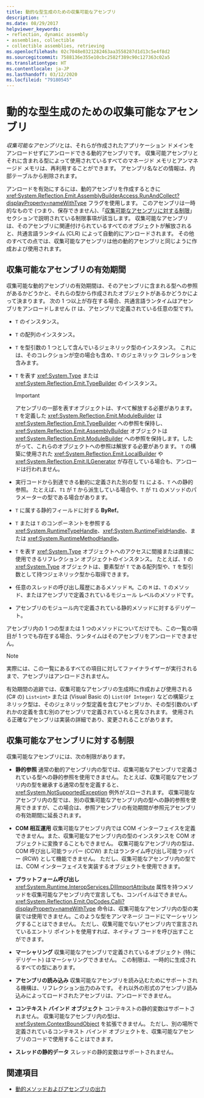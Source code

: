 ```yaml
---
title: 動的な型生成のための収集可能なアセンブリ
description: ''
ms.date: 08/29/2017
helpviewer_keywords:
- reflection, dynamic assembly
- assemblies, collectible
- collectible assemblies, retrieving
ms.openlocfilehash: 02c7048e0321282463aa3558287d1d13c5e4f8d2
ms.sourcegitcommit: 7588136e355e10cbc2582f389c90c127363c02a5
ms.translationtype: HT
ms.contentlocale: ja-JP
ms.lasthandoff: 03/12/2020
ms.locfileid: "79180545"
---
```

# <a name="collectible-assemblies-for-dynamic-type-generation"></a>動的な型生成のための収集可能なアセンブリ

*収集可能なアセンブリ*とは、それらが作成されたアプリケーション ドメインをアンロードせずにアンロードできる動的アセンブリです。 収集可能アセンブリとそれに含まれる型によって使用されているすべてのマネージド メモリとアンマネージド メモリは、再利用することができます。 アセンブリ名などの情報は、内部テーブルから削除されます。

アンロードを有効にするには、動的アセンブリを作成するときに <xref:System.Reflection.Emit.AssemblyBuilderAccess.RunAndCollect?displayProperty=nameWithType> フラグを使用します。 このアセンブリは一時的なもので (つまり、保存できません)、「[収集可能なアセンブリに対する制限](#restrictions-on-collectible-assemblies)」セクションで説明されている制限事項が該当します。 収集可能なアセンブリは、そのアセンブリに関連付けられているすべてのオブジェクトが解放されると、共通言語ランタイム (CLR) によって自動的にアンロードされます。 その他のすべての点では、収集可能なアセンブリは他の動的アセンブリと同じように作成および使用されます。

## <a name="lifetime-of-collectible-assemblies"></a>収集可能なアセンブリの有効期間

収集可能な動的アセンブリの有効期間は、そのアセンブリに含まれる型への参照があるかどうかと、それらの型から作成されたオブジェクトがあるかどうかによって決まります。 次の 1 つ以上が存在する場合、共通言語ランタイムはアセンブリをアンロードしません (`T` は、アセンブリで定義されている任意の型です)。

- `T` のインスタンス。

- `T` の配列のインスタンス。

- `T` を型引数の 1 つとして含んでいるジェネリック型のインスタンス。 これには、そのコレクションが空の場合も含め、`T` のジェネリック コレクションを含みます。

- `T` を表す <xref:System.Type> または <xref:System.Reflection.Emit.TypeBuilder> のインスタンス。

   > [!IMPORTANT]
   > アセンブリの一部を表すオブジェクトは、すべて解放する必要があります。 `T` を定義した <xref:System.Reflection.Emit.ModuleBuilder> は <xref:System.Reflection.Emit.TypeBuilder> への参照を保持し、<xref:System.Reflection.Emit.AssemblyBuilder> オブジェクトは <xref:System.Reflection.Emit.ModuleBuilder> への参照を保持します。したがって、これらのオブジェクトへの参照は解放する必要があります。 `T` の構築に使用された <xref:System.Reflection.Emit.LocalBuilder> や <xref:System.Reflection.Emit.ILGenerator> が存在している場合も、アンロードは行われません。

- 実行コードから到達できる動的に定義された別の型 `T1` による、`T` への静的参照。 たとえば、`T1` が `T` から派生している場合や、`T` が `T1` のメソッドのパラメーターの型である場合があります。

- `T` に属する静的フィールドに対する **ByRef**。

- `T` または `T` のコンポーネントを参照する <xref:System.RuntimeTypeHandle>、<xref:System.RuntimeFieldHandle>、または <xref:System.RuntimeMethodHandle>。

- `T` を表す <xref:System.Type> オブジェクトへのアクセスに間接または直接に使用できるリフレクション オブジェクトのインスタンス。 たとえば、`T` の <xref:System.Type> オブジェクトは、要素型が `T` である配列型や、`T` を型引数として持つジェネリック型から取得できます。

- 任意のスレッドの呼び出し履歴にあるメソッド `M`。この `M` は、`T` のメソッド、またはアセンブリで定義されているモジュール レベルのメソッドです。

- アセンブリのモジュール内で定義されている静的メソッドに対するデリゲート。

アセンブリ内の 1 つの型または 1 つのメソッドについてだけでも、この一覧の項目が 1 つでも存在する場合、ランタイムはそのアセンブリをアンロードできません。

> [!NOTE]
> 実際には、この一覧にあるすべての項目に対してファイナライザーが実行されるまで、アセンブリはアンロードされません。

有効期間の追跡では、収集可能なアセンブリの生成時に作成および使用される (C# の) `List<int>` または (Visual Basic の) `List(Of Integer)` などの構築ジェネリック型は、そのジェネリック型定義を含むアセンブリか、その型引数のいずれかの定義を含む別のアセンブリで定義されていると見なされます。 使用される正確なアセンブリは実装の詳細であり、変更されることがあります。

## <a name="restrictions-on-collectible-assemblies"></a>収集可能なアセンブリに対する制限

収集可能なアセンブリには、次の制限があります。

- **静的参照** 通常の動的アセンブリ内の型では、収集可能なアセンブリで定義されている型への静的参照を使用できません。 たとえば、収集可能なアセンブリ内の型を継承する通常の型を定義すると、<xref:System.NotSupportedException> 例外がスローされます。 収集可能なアセンブリ内の型では、別の収集可能なアセンブリ内の型への静的参照を使用できますが、この場合は、参照アセンブリの有効期間が参照元アセンブリの有効期間に延長されます。

- **COM 相互運用** 収集可能なアセンブリ内では COM インターフェイスを定義できません。また、収集可能なアセンブリ内の型のインスタンスを COM オブジェクトに変換することもできません。 収集可能なアセンブリ内の型は、COM 呼び出し可能ラッパー (CCW) またはランタイム呼び出し可能ラッパー (RCW) として機能できません。 ただし、収集可能なアセンブリ内の型では、COM インターフェイスを実装するオブジェクトを使用できます。

- **プラットフォーム呼び出し** <xref:System.Runtime.InteropServices.DllImportAttribute> 属性を持つメソッドを収集可能なアセンブリ内で宣言しても、コンパイルはできません。 <xref:System.Reflection.Emit.OpCodes.Calli?displayProperty=nameWithType> 命令は、収集可能なアセンブリ内の型の実装では使用できません。このような型をアンマネージ コードにマーシャリングすることはできません。 ただし、収集可能でないアセンブリ内で宣言されているエントリ ポイントを使用すれば、ネイティブ コードを呼び出すことができます。

- **マーシャリング** 収集可能なアセンブリで定義されているオブジェクト (特にデリゲート) はマーシャリングできません。 この制限は、一時的に生成されるすべての型にあります。

- **アセンブリの読み込み** 収集可能なアセンブリを読み込むためにサポートされる機構は、リフレクション出力のみです。 それ以外の形式のアセンブリ読み込みによってロードされたアセンブリは、アンロードできません。

- **コンテキスト バインド オブジェクト** コンテキストの静的変数はサポートされません。 収集可能なアセンブリ内の型は、<xref:System.ContextBoundObject> を拡張できません。 ただし、別の場所で定義されているコンテキスト バインド オブジェクトを、収集可能なアセンブリのコードで使用することはできます。

- **スレッドの静的データ** スレッドの静的変数はサポートされません。

## <a name="see-also"></a>関連項目

- [動的メソッドおよびアセンブリの出力](emitting-dynamic-methods-and-assemblies.md)

